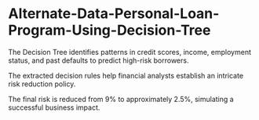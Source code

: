 # Alternate-Data-Personal-Loan-Program-Using-Decision-Tree

The Decision Tree identifies patterns in credit scores, income, employment status, and past defaults to predict high-risk borrowers.

The extracted decision rules help financial analysts establish an intricate risk reduction policy.

The final risk is reduced from 9% to approximately 2.5%, simulating a successful business impact.

